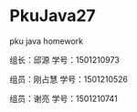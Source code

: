 # PkuJava27
pku java homework
<html>
<p>组长：邱源    学号：1501210973</p>
<p>组员：刚占慧  学号：1501210526</p>
<p>组员：谢亮    学号：1501210741</p>
</html>
